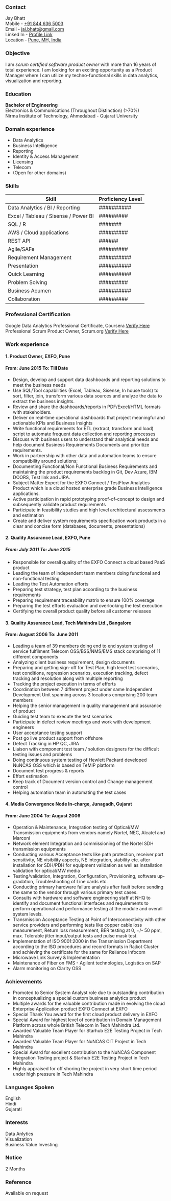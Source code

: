 ### Contact
Jay Bhatt  
Mobile - [+91 844 636 5003](http://wa.me/918446365003)  
Email - [jai.bhatt@gmail.com](jai.bhatt@gmail.com)   
Linked In - [Profile Link](https://www.linkedin.com/in/jaybbhatt/)  
Location - [Pune, MH, India](https://www.google.co.in/maps/place/Pune,+Maharashtra/@18.5245649,73.7228775,11z)

### Objective  
I am *scrum certified software product owner* with more than 16 years of total experience. I am looking for an exciting opportunity as a Product Manager where I can utilize my techno-functional skills in data analytics, visualization and reporting.

### Education  
**Bachelor of Engineering**  
Electronics & Communications (Throughout Distinction) (>70%)  
Nirma Institute of Technology, Ahmedabad - Gujarat University  

### Domain experience
- Data Analytics  
- Business Intelligence  
- Reporting  
- Identity & Access Management  
- Licensing  
- Telecom  
- (Open for other domains)  

### Skills
Skill | Proficiency Level  
-----------------------------------------|-----------  
Data Analytics / BI / Reporting           |##########  
Excel / Tableau / Sisense / Power BI      |#########  
SQL / R                                   |#######  
AWS / Cloud applications                  |#########  
REST API                                  |######  
Agile/SAFe                                |#########  
Requirement Management                    |##########   
Presentation                              |##########  
Quick Learning                            |##########  
Problem Solving                           |#########  
Business Acumen                           |##########  
Collaboration                             |#########  

### Professional Certification
Google Data Analytics Professional Certificate, Coursera [Verify Here](https://www.scrum.org/certificates/272860)
Professional Scrum Product Owner, Scrum.org [Verify Here](https://www.credly.com/badges/1c5aa060-49b6-4103-ae20-45e99eb9d13e/linked_in)

### Work experience  
#### 1. Product Owner, EXFO, Pune  
#### From: June 2015   To: Till Date  
- Design, develop and support data dashboards and reporting solutions to meet the business needs
- Use SQL/Tool capabilities (Excel, Tableau, Sisense, In house tools) to sort, filter, join, transform various data sources and analyze the data to extract the business insights.
- Review and share the dashboards/reports in PDF/Excel/HTML formats with stakeholders.
- Deliver on real-time operational dashboards that project meaningful and actionable KPIs and Business Insights
- Write functional requirements for ETL (extract, transform and load) script to automate frequent data collection and reporting processes 
- Discuss with business users to understand their analytical needs and help document Business Requirements Documents and prioritize requirements.
- Work in partnership with other data and automation teams to ensure compatibility around solutions;
- Documenting Functional/Non Functional Business Requirements and maintaining the product requirements backlog in Git, Dev Azure, IBM DOORS, Test link and JIRA.
- Subject Matter Expert for the EXFO Connect / TestFlow Analytics Product which is a cloud hosted enterprise grade Business Intelligence applications.
- Active participation in rapid prototyping proof-of-concept to design and subsequently validate product requirements
- Participate in feasibility studies and high level architectural assessments and estimation
- Create and deliver system requirements specification work products in a clear and concise form (databases, documents, presentations)  

#### 2. Quality Assurance Lead, EXFO, Pune  
##### From: July 2011   To: June 2015  
- Responsible for overall quality of the EXFO Connect a cloud based PaaS product
- Leading the team of independent team members doing functional and non-functional testing
- Leading the Test Automation efforts
- Preparing test strategy, test plan according to the business requirements
- Preparing requirement traceability matrix to ensure 100% coverage
- Preparing the test efforts evaluation and overlooking the test execution
- Certifying the overall product quality before all customer releases

#### 3. Quality Assurance Lead, Tech Mahindra Ltd., Bangalore  
#### From: August 2006   To: June 2011
- Leading a team of 39 members doing end to end system testing of service fulfilment Telecom OSS/BSS/NMS/EMS stack comprising of 11 different components
- Analyzing client business requirement, design documents
- Preparing and getting sign-off for Test Plan, high level test scenarios, test conditions, regression scenarios, execution tracking, defect tracking and resolution along with multiple reporting
- Tracking the project execution in terms of efforts
- Coordination between 7 different project under same Independent Development Unit spanning across 3 locations comprising 200 team members
- Helping the senior management in quality management and assurance of product
- Guiding test team to execute the test scenarios
- Participate in defect review meetings and work with development engineers
- User acceptance testing support
- Post go live product support from offshore
- Defect Tracking in HP QC, JIRA
- Liaison with component test team / solution designers for the difficult testing issues and problems
- Doing continuous system testing of Hewlett Packard developed NuNCAS OSS which is based on TeMIP platform
- Document test progress & reports
- Effort estimation
- Keep track of Document version control and Change management control
- Helping automation team in automating the test cases  

#### 4. Media Convergence Node In-charge, Junagadh, Gujarat  
#### From: June 2004   To: August 2006  
- Operation & Maintenance, Integration testing of Optical/MW Transmission equipments from vendors namely Nortel, NEC, Alcatel and Marconi
- Network element Integration and commissioning of the Nortel SDH transmission equipments 
- Conducting various Acceptance tests like path protection, receiver port sensitivity, NE visibility aspects, NE integration, stability etc. after installation for SDH/PDH for equipment validation as well as installation validation for optical/MW media 
- Testing/validation, Integration, Configuration, Provisioning, software up-gradation, Troubleshooting of Line cards etc. 
- Conducting primary hardware failure analysis after fault before sending the same to the vendor through various primary test cases. 
- Consults with hardware and software engineering staff at NHQ to identify and document functional interfaces and requirements to perform operational and performance testing at the module and overall system levels. 
- Transmission Acceptance Testing at Point of Interconnectivity with other service providers and performing tests like copper cable loss measurement, Return loss measurement, BER testing at 0, +/- 50 ppm, max. Tolerable jitter input/output tests and pulse mask test. 
- Implementation of ISO 9001:2000 in the Transmission Department according to the ISO procedures and record formats in Rajkot Cluster and achieving the certificate for the same for Reliance Infocom  
- Microwave Link Survey & Implementation 
- Maintenance of Fiber on FMS - Agilent technologies, Logistics on SAP 
- Alarm monitoring on Clarity OSS

### Achievements
- Promoted to Senior System Analyst role due to outstanding contribution in conceptualizing a special custom business analytics product 
- Multiple awards for the valuable contribution made in evolving the cloud Enterprise Application product EXFO Connect at EXFO  
- Special Thank You award for the first cloud product delivery in EXFO 
- Special Award for highest level of contribution in Domain Management Platform across whole British Telecom in Tech Mahindra Ltd. 
- Awarded Valuable Team Player for Starhub E2E Testing Project in Tech Mahindra 
- Awarded Valuable Team Player for NuNCAS CIT Project in Tech Mahindra 
- Special Award for excellent contribution to the NuNCAS Component Integration Testing project & Starhub E2E Testing Project in Tech Mahindra 
- Highly appraised for off shoring the project in very short time period under high pressure in Tech Mahindra

### Languages Spoken  
English  
Hindi  
Gujarati  

### Interests  
Data Anlytics  
Visualization  
Business Value Investing  

### Notice
2 Months

### Reference
Available on request
